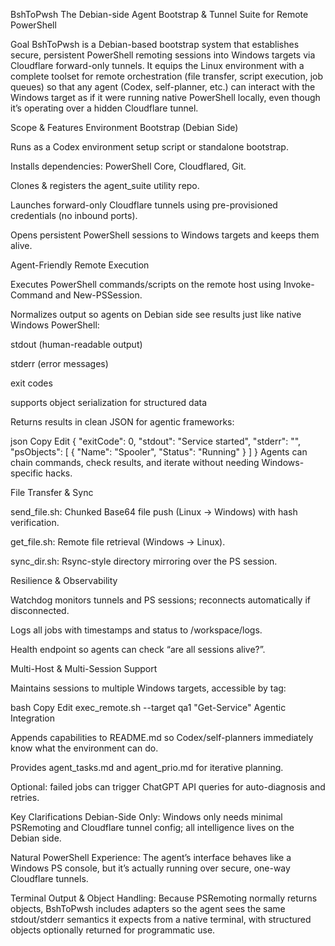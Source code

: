 BshToPwsh
The Debian-side Agent Bootstrap & Tunnel Suite for Remote PowerShell

Goal
BshToPwsh is a Debian-based bootstrap system that establishes secure, persistent PowerShell remoting sessions into Windows targets via Cloudflare forward-only tunnels. It equips the Linux environment with a complete toolset for remote orchestration (file transfer, script execution, job queues) so that any agent (Codex, self-planner, etc.) can interact with the Windows target as if it were running native PowerShell locally, even though it’s operating over a hidden Cloudflare tunnel.

Scope & Features
Environment Bootstrap (Debian Side)

Runs as a Codex environment setup script or standalone bootstrap.

Installs dependencies: PowerShell Core, Cloudflared, Git.

Clones & registers the agent_suite utility repo.

Launches forward-only Cloudflare tunnels using pre-provisioned credentials (no inbound ports).

Opens persistent PowerShell sessions to Windows targets and keeps them alive.

Agent-Friendly Remote Execution

Executes PowerShell commands/scripts on the remote host using Invoke-Command and New-PSSession.

Normalizes output so agents on Debian side see results just like native Windows PowerShell:

stdout (human-readable output)

stderr (error messages)

exit codes

supports object serialization for structured data

Returns results in clean JSON for agentic frameworks:

json
Copy
Edit
{
  "exitCode": 0,
  "stdout": "Service started",
  "stderr": "",
  "psObjects": [
    { "Name": "Spooler", "Status": "Running" }
  ]
}
Agents can chain commands, check results, and iterate without needing Windows-specific hacks.

File Transfer & Sync

send_file.sh: Chunked Base64 file push (Linux → Windows) with hash verification.

get_file.sh: Remote file retrieval (Windows → Linux).

sync_dir.sh: Rsync-style directory mirroring over the PS session.

Resilience & Observability

Watchdog monitors tunnels and PS sessions; reconnects automatically if disconnected.

Logs all jobs with timestamps and status to /workspace/logs.

Health endpoint so agents can check “are all sessions alive?”.

Multi-Host & Multi-Session Support

Maintains sessions to multiple Windows targets, accessible by tag:

bash
Copy
Edit
exec_remote.sh --target qa1 "Get-Service"
Agentic Integration

Appends capabilities to README.md so Codex/self-planners immediately know what the environment can do.

Provides agent_tasks.md and agent_prio.md for iterative planning.

Optional: failed jobs can trigger ChatGPT API queries for auto-diagnosis and retries.

Key Clarifications
Debian-Side Only: Windows only needs minimal PSRemoting and Cloudflare tunnel config; all intelligence lives on the Debian side.

Natural PowerShell Experience: The agent’s interface behaves like a Windows PS console, but it’s actually running over secure, one-way Cloudflare tunnels.

Terminal Output & Object Handling: Because PSRemoting normally returns objects, BshToPwsh includes adapters so the agent sees the same stdout/stderr semantics it expects from a native terminal, with structured objects optionally returned for programmatic use.

